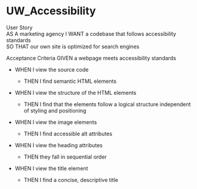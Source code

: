 # UW_Accessibility
<p>
User Story  <br>
AS A marketing agency
I WANT a codebase that follows accessibility standards  <br>
SO THAT our own site is optimized for search engines
</p>
<p>
Acceptance Criteria
GIVEN a webpage meets accessibility standards

- WHEN I view the source code
    - THEN I find semantic HTML elements

- WHEN I view the structure of the HTML elements
    - THEN I find that the elements follow a logical structure independent of styling and positioning

- WHEN I view the image elements
    - THEN I find accessible alt attributes

- WHEN I view the heading attributes
    - THEN they fall in sequential order

- WHEN I view the title element
    - THEN I find a concise, descriptive title
</P>
